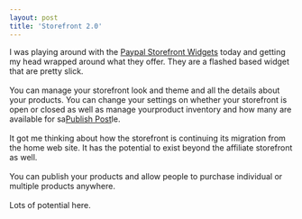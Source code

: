 ```yaml
---
layout: post
title: 'Storefront 2.0'
---
```

I was playing around with the <a href="http://storefront.paypallabs.com/authenticate/review">Paypal Storefront Widgets</a> today and getting my head wrapped around what they offer.  They are a flashed based widget that are pretty slick.<br /><br />You can manage your storefront look and theme and all the details about your products.  You can change your settings on whether your storefront is open or closed as well as manage yourproduct inventory and how many are available for sa<a href="javascript:void(0)" tabindex="10" onclick="return false;"><span>Publish Post</span></a>le.<br /><br />It got me thinking about how the storefront is continuing its migration from the home web site.  It has the potential to exist beyond the affiliate storefront as well.<br /><br />You can publish your products and allow people to purchase individual or multiple products anywhere.<br /><br />Lots of potential here.
